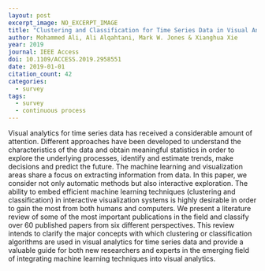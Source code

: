 ```yaml
---
layout: post
excerpt_image: NO_EXCERPT_IMAGE
title: "Clustering and Classification for Time Series Data in Visual Analytics: A Survey"
author: Mohammed Ali, Ali Alqahtani, Mark W. Jones & Xianghua Xie
year: 2019
journal: IEEE Access
doi: 10.1109/ACCESS.2019.2958551
date: 2019-01-01
citation_count: 42
categories:
  - survey
tags:
  - survey
  - continuous process
---
```

Visual analytics for time series data has received a considerable amount of attention. Different approaches have been developed to understand the characteristics of the data and obtain meaningful statistics in order to explore the underlying processes, identify and estimate trends, make decisions and predict the future. The machine learning and visualization areas share a focus on extracting information from data. In this paper, we consider not only automatic methods but also interactive exploration. The ability to embed efficient machine learning techniques (clustering and classification) in interactive visualization systems is highly desirable in order to gain the most from both humans and computers. We present a literature review of some of the most important publications in the field and classify over 60 published papers from six different perspectives. This review intends to clarify the major concepts with which clustering or classification algorithms are used in visual analytics for time series data and provide a valuable guide for both new researchers and experts in the emerging field of integrating machine learning techniques into visual analytics.
